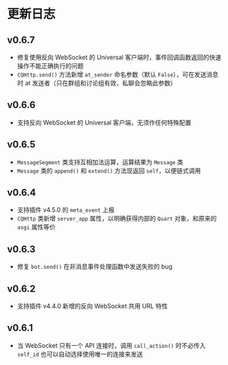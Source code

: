 # 更新日志

## v0.6.7

- 修复使用反向 WebSocket 的 Universal 客户端时，事件回调函数返回的快速操作不能正确执行的问题
- `CQHttp.send()` 方法新增 `at_sender` 命名参数（默认 `False`），可在发送消息时 at 发送者（只在群组和讨论组有效，私聊会忽略此参数）

## v0.6.6

- 支持反向 WebSocket 的 Universal 客户端，无须作任何特殊配置

## v0.6.5

- `MessageSegment` 类支持互相加法运算，运算结果为 `Message` 类
- `Message` 类的 `append()` 和 `extend()` 方法现返回 `self`，以便链式调用

## v0.6.4

- 支持插件 v4.5.0 的 `meta_event` 上报
- `CQHttp` 类新增 `server_app` 属性，以明确获得内部的 `Quart` 对象，和原来的 `asgi` 属性等价

## v0.6.3

- 修复 `bot.send()` 在非消息事件处理函数中发送失败的 bug

## v0.6.2

- 支持插件 v4.4.0 新增的反向 WebSocket 共用 URL 特性

## v0.6.1

- 当 WebSocket 只有一个 API 连接时，调用 `call_action()` 时不必传入 `self_id` 也可以自动选择使用唯一的连接来发送
